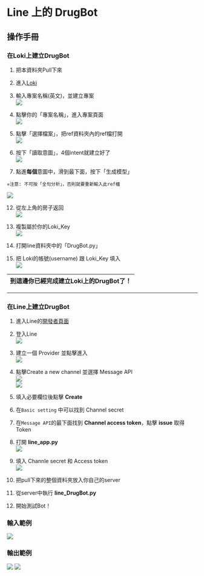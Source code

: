 # Line 上的 DrugBot
## 操作手冊
### 在Loki上建立DrugBot

1. 把本資料夾Pull下來  

4. 進入[Loki](https://api.droidtown.co/loki/)  

6. 輸入專案名稱(英文)，並建立專案  
![](https://i.imgur.com/DtFeyxp.png)

7. 點擊你的「專案名稱」，進入專案頁面  
![](https://i.imgur.com/kxfoQO3.png)

8. 點擊「選擇檔案」，把ref資料夾內的ref檔打開  
![](https://i.imgur.com/TvWcbG5.png)

9. 按下「讀取意圖」，4個intent就建立好了  
![](https://i.imgur.com/cQbOkId.png)

10. 點進**每個**意圖中，滑到最下面，按下「生成模型」  
```
❈注意: 不可按「全句分析」，否則就要重新輸入此ref檔  
```
![](https://i.imgur.com/sbwq2Jo.png)

12. 從左上角的房子返回  
![](https://i.imgur.com/rtx7h13.png)

13. 複製屬於你的Loki_Key  
![](https://i.imgur.com/zhtxyyY.png)

14. 打開line資料夾中的「DrugBot.py」  
15. 把 Loki的帳號(username) 跟 Loki_Key 填入  
![](https://i.imgur.com/SnpJ8c5.png)


| 到這邊你已經完成建立Loki上的DrugBot了！ |   
| -------- | 

---

### 在Line上建立DrugBot
1. 進入Line的[開發者頁面](https://developers.line.biz/zh-hant/)  

2. 登入Line  
![](https://i.imgur.com/yXz28V1.png)

3. 建立一個 Provider 並點擊進入  
![](https://i.imgur.com/smmWoN9.png)

4. 點擊Create a new channel 並選擇 Message API  
![](https://i.imgur.com/j0JzHLa.png)  
![](https://i.imgur.com/15nvz0A.png)  

5. 填入必要欄位後點擊 **Create**
6. 在`Basic setting` 中可以找到 Channel secret
7. 在`Message API`的最下面找到 **Channel access token**，點擊 **issue** 取得Token
8. 打開 **line_app.py**  
![](https://i.imgur.com/4VGKMFk.png)

8. 填入 Channle secret 和 Access token  
![](https://i.imgur.com/imi1OTt.png)

9. 把pull下來的整個資料夾放入你自己的server
10. 從server中執行 **line_DrugBot.py**
11. 開始測試Bot！

### 輸入範例  
![](https://i.imgur.com/e8qEdnb.png)

### 輸出範例  
![](https://i.imgur.com/i6K1Efp.png)
![](https://i.imgur.com/0DGUepo.png)